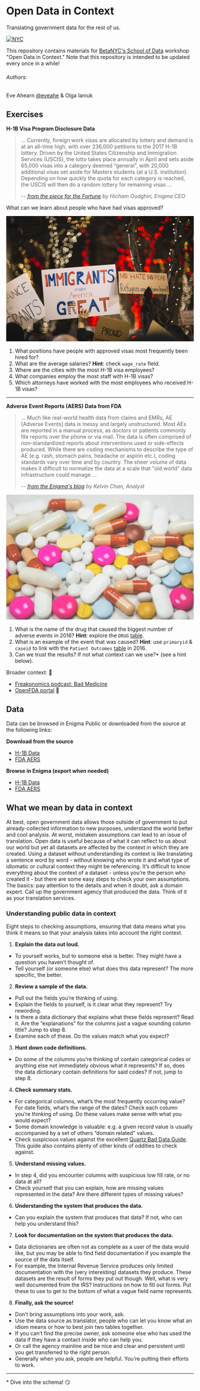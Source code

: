 # Open Data in Context

Translating government data for the rest of us.

[![NYC](attn_grab_pics/unsplash/nasa-43569.jpg)](https://unsplash.com/photos/_SFJhRPzJHs)

This repository contains materials for [BetaNYC's School of Data](https://schoolofdata.nyc/) workshop "Open Data in Context." Note that this repository is intended to be updated every once in a while!

###### Authors:
Eve Ahearn [@eveahe](https://twitter.com/eveahe) & Olga Ianiuk


## Exercises

**H-1B Visa Program Disclosure Data**

> ... Currently, foreign work visas are allocated by lottery and demand is at an all-time high, with over 236,000 petitions to the 2017 H-1B lottery. Driven by the United States Citizenship and Immigration Services (USCIS), the lotto takes place annually in April and sets aside 65,000 visas into a category deemed “general”, with 20,000 additional visas set aside for Masters students (at a U.S. institution). Depending on how quickly the quota for each category is reached, the USCIS will then do a random lottery for remaining visas ...
>
>-- <cite>[from the piece for the Fortune](http://fortune.com/2017/02/08/h-1b-visa-donald-trump-startups-entrepreneurs/) by Hicham Oudghiri, Enigma CEO</cite>

What can we learn about people who have had visas approved?

[![H1B](attn_grab_pics/unsplash/nitish-meena-198784.jpg)](https://unsplash.com/photos/IFh4o-U-BGg)

1. What positions have people with approved visas most frequently been hired for?
2. What are  the average salaries? **Hint**: check `wage_rate` field.
3. Where are the cities with the most H-1B visa employees?
4. What companies employ the most staff with H-1B visas?
5. Which attorneys have worked with the most employees who received H-1B visas?

****

**Adverse Event Reports (AERS) Data from FDA**

> ... Much like real-world health data from claims and EMRs, AE [Adverse Events] data is messy and largely unstructured. Most AEs are reported in a manual process, as doctors or patients commonly file reports over the phone or via mail. The data is often comprised of non-standardized reports about interventions used or side-effects produced. While there are coding mechanisms to describe the type of AE (e.g. rash, stomach pains, headache or aspirin etc.), coding standards vary over time and by country. The sheer volume of data makes it difficult to normalize the data at a scale that "old world" data infrastructure could manage ...
>
>-- <cite>[from the Enigma's blog](http://blog.enigma.io/the-challenge-in-analyzing-adverse-event-data/) by Kelvin Chan, Analyst </cite>

[![AERS](attn_grab_pics/unsplash/freestocks-org-126848.jpg)](https://unsplash.com/search/pills?photo=nss2eRzQwgw)


1. What is the name of the drug that caused the biggest number of adverse events in 2016? **Hint**: explore the `DRUG` [table](https://app.enigma.io/table/us.gov.fda.aers.drug.2016).
2. What is an example of the event that was caused? **Hint**: use `primaryid` & `caseid` to link with the `Patient Outcomes` [table](https://app.enigma.io/table/us.gov.fda.aers.outc.2016) in 2016.
3. Can we trust the results? If not what context can we use?* (see a hint below).

Broader context: :tada:

+ [Freakonomics podcast: Bad Medicine](http://freakonomics.com/podcast/bad-medicine-part-2-drug-trials-and-tribulations/)
+ [OpenFDA portal](https://github.com/FDA/openfda) :metal:

## Data

Data can be browsed in Enigma Public or downloaded from the source at the following links:

**Download from the source**

- [H-1B Data](https://www.foreignlaborcert.doleta.gov/performancedata.cfm)
- [FDA AERS](https://www.fda.gov/Drugs/GuidanceComplianceRegulatoryInformation/Surveillance/AdverseDrugEffects/ucm082193.htm)

**Browse in Enigma (export when needed)**

- [H-1B Data](https://app.enigma.io/search/source/us.gov.dol.oflc)
- [FDA AERS](https://app.enigma.io/search/source/us.gov.fda.aers)

## What we mean by data in context
At best, open government data allows those outside of government to put already-collected information to new purposes, understand the world better and cool analysis. At worst, mistaken assumptions can lead to an issue of translation. Open data is useful because of what it can reflect to us about our world but yet all datasets are affected by the context in which they are created. Using a dataset without understanding its context is like translating a sentence word by word - without knowing who wrote it and what type of idiomatic or cultural context they might be referencing. It’s difficult to know everything about the context of a dataset - unless you’re the person who created it - but there are some easy steps to check your own assumptions. The basics: pay attention to the details and when it doubt, ask a domain expert. Call up the government agency that produced the data. Think of it as your translation services.

### Understanding public data in context
Eight steps to checking assumptions, ensuring that data means what you think it means so that your analysis takes into account the right context.

1. **Explain the data out loud.**
  - To yourself works, but to someone else is better. They might have a question you haven’t thought of.
  - Tell yourself (or someone else) what does this data represent? The more specific, the better.
2. **Review a sample of the data.**
  - Pull out the fields you’re thinking of using.
  - Explain the fields to yourself, is it clear what they represent? Try rewording.
  - Is there a data dictionary that explains what these fields represent? Read it. Are the “explanations” for the columns just a vague sounding column title? Jump to step 8.
  - Examine each of these. Do the values match what you expect?
3. **Hunt down code definitions.**
  - Do some of the columns you’re thinking of contain categorical codes or anything else not immediately obvious what it represents? If so, does the data dictionary contain definitions for said codes? If not, jump to step 8.
4. **Check summary stats.**
  - For categorical columns, what’s the most frequently occurring value? For date fields, what’s the range of the dates? Check each column you’re thinking of using. Do these values make sense with what you would expect?
  - Some domain knowledge is valuable: e.g. a given record value is usually accompanied by a set of others “domain related” values.
  - Check suspicious values against the excellent [Quartz Bad Data Guide](https://github.com/Quartz/bad-data-guide). This guide also contains plenty of other kinds of oddities to check against.
5. **Understand missing values.**
  - In step 4, did you encounter columns with suspicious low fill rate, or no data at all?
  - Check yourself that you can explain, how are missing values represented in the data? Are there different types of missing values?
6. **Understanding the system that produces the data.**
  - Can you explain the system that produces that data? If not, who can help you understand this?
7. **Look for documentation on the system that produces the data.**
  - Data dictionaries are often not as complete as a user of the data would like, but you may be able to find field documentation if you example the source of the data itself.
  - For example, the Internal Revenue Service produces only limited documentation with the (very interesting) datasets they produce. These datasets are the result of forms they put out though. Well, what is very well documented from the IRS? Instructions on how to fill out forms. Put these to use to get to the bottom of what a vague field name represents.
8. **Finally, ask the source!**
  - Don’t bring assumptions into your work, ask.
  - Use the data source as translator, people who can let you know what an idiom means or how to best join two tables together.
  - If you can’t find the precise owner, ask someone else who has used the data if they have a contact inside who can help you.
  - Or call the agency mainline and be nice and clear and persistent until you get transferred to the right person.
  - Generally when you ask, people are helpful. You’re putting their efforts to work.

  ****

\* Dive into the schema! :smirk:
